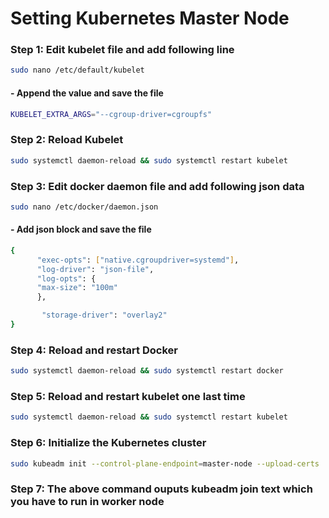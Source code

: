 # Setting Kubernetes Master Node
### Step 1: Edit kubelet file and add following line
```bash
sudo nano /etc/default/kubelet
```
#### - Append the value and save the file
```bash
KUBELET_EXTRA_ARGS="--cgroup-driver=cgroupfs"
```
### Step 2: Reload Kubelet
```bash
sudo systemctl daemon-reload && sudo systemctl restart kubelet
```
### Step 3: Edit docker daemon file and add following json data
```bash
sudo nano /etc/docker/daemon.json
```
#### - Add json block and save the file
```bash
{
      "exec-opts": ["native.cgroupdriver=systemd"],
      "log-driver": "json-file",
      "log-opts": {
      "max-size": "100m"
      },

       "storage-driver": "overlay2"
}
```
### Step 4: Reload and restart Docker
```bash
sudo systemctl daemon-reload && sudo systemctl restart docker
```
### Step 5: Reload and restart kubelet one last time
```bash
sudo systemctl daemon-reload && sudo systemctl restart kubelet
```
### Step 6: Initialize the Kubernetes cluster
```bash
sudo kubeadm init --control-plane-endpoint=master-node --upload-certs
```

### Step 7: The above command ouputs kubeadm join text which you have to run in worker node 

